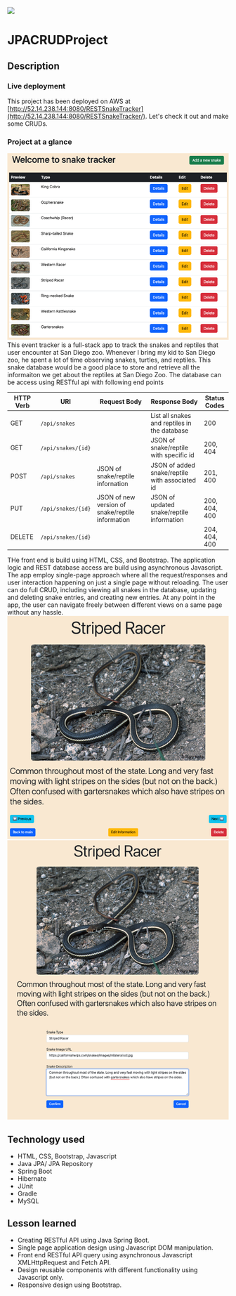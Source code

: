 ![](homeScreen.png)

# JPACRUDProject

## Description

### Live deployment

This project has been deployed on AWS at [http://52.14.238.144:8080/RESTSnakeTracker](http://52.14.238.144:8080/RESTSnakeTracker/). Let's check it out and make some CRUDs.

### Project at a glance

![](HomePage.png)
This event tracker is a full-stack app to track the snakes and reptiles that user encounter at San Diego zoo. Whenever I bring my kid to San Diego zoo, he spent a lot of time observing snakes, turtles, and reptiles. This snake database would be a good place to store and retrieve all the informaiton we get about the reptiles at San Diego Zoo. The database can be access using RESTful api with following end points

| HTTP Verb | URI                | Request Body                                     | Response Body                                  | Status Codes  |
| --------- | ------------------ | ------------------------------------------------ | ---------------------------------------------- | ------------- |
| GET       | `/api/snakes`      |                                                  | List all snakes and reptiles in the database   | 200           |
| GET       | `/api/snakes/{id}` |                                                  | JSON of snake/reptile with specific id         | 200, 404      |
| POST      | `/api/snakes`      | JSON of snake/reptile infornation                | JSON of added snake/reptile with associated id | 201, 400      |
| PUT       | `/api/snakes/{id}` | JSON of new version of snake/reptile information | JSON of updated snake/reptile information      | 200, 404, 400 |
| DELETE    | `/api/snakes/{id}` |                                                  |                                                | 204, 404, 400 |

THe front end is build using HTML, CSS, and Bootstrap. The application logic and REST database access are build using asynchronous Javascript. The app employ single-page approach where all the request/responses and user interaction happening on just a single page without reloading. The user can do full CRUD, including viewing all snakes in the database, updating and deleting snake entries, and creating new entries. At any point in the app, the user can navigate freely between different views on a same page without any hassle.
![](SnakeDetail.png)
![](EditSnake.png)

## Technology used

- HTML, CSS, Bootstrap, Javascript
- Java JPA/ JPA Repository
- Spring Boot
- Hibernate
- JUnit
- Gradle
- MySQL

## Lesson learned

- Creating RESTful API using Java Spring Boot.
- Single page application design using Javascript DOM manipulation.
- Front end RESTful API query using asynchronous Javascript XMLHttpRequest and Fetch API.
- Design reusable components with different functionality using Javascript only.
- Responsive design using Bootstrap.
